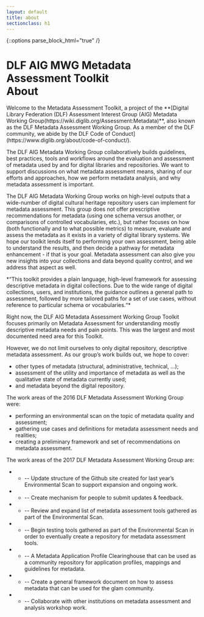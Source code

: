 ```yaml
---
layout: default
title: about
sectionclass: h1
---
```

{::options parse_block_html="true" /}

<h1>DLF AIG MWG Metadata Assessment Toolkit
<div type="content">
About</h2>

   <p>Welcome to the Metadata Assessment Toolkit, a project of the **[Digital Library Federation (DLF) Assessment Interest Group (AIG) Metadata Working Group(https://wiki.diglib.org/Assessment:Metadata)**, also known as the DLF Metadata Assessment Working Group. As a member of the DLF community, we abide by the DLF Code of Conduct](https://www.diglib.org/about/code-of-conduct/).</p>

   <p>The DLF AIG Metadata Working Group collaboratively builds guidelines, best practices, tools and workflows around the evaluation and assessment of metadata used by and for digital libraries and repositories. We want to support discussions on what metadata assessment means, sharing of our efforts and approaches, how we perform metadata analysis, and why metadata assessment is important.</p>

   <p>The DLF AIG Metadata Working Group works on high-level outputs that a wide-number of digital cultural heritage repository users can implement for metadata assessment. This group does not offer prescriptive recommendations for metadata (using one schema versus another, or comparisons of controlled vocabularies, etc.), but rather focuses on how (both functionally and to what possible metrics) to measure, evaluate and assess the metadata as it exists in a variety of digital library systems. We hope our toolkit lends itself to performing your own assessment, being able to understand the results, and then decide a pathway for metadata enhancement - if that is your goal. Metadata assessment can also give you new insights into your collections and data beyond quality control, and we address that aspect as well.</p>

   <p>*“This toolkit provides a plain language, high-level framework for assessing descriptive metadata in digital collections. Due to the wide range of digital collections, users, and institutions, the guidance outlines a general path to assessment, followed by more tailored paths for a set of use cases, without reference to particular schema or vocabularies.“*</p>

   <p>Right now, the DLF AIG Metadata Assessment Working Group Toolkit focuses primarily on Metadata Assessment for understanding mostly descriptive metadata needs and pain points. This was the largest and most documented need area for this Toolkit.</p>

   <p>However, we do not limit ourselves to only digital repository, descriptive metadata assessment. As our group’s work builds out, we hope to cover:</p>

   <ul>    
   <li>other types of metadata (structural, administrative, technical, …);</li>
   <li>assessment of the utility and importance of metadata as well as the qualitative state of metadata currently used;</li>
   <li>and metadata beyond the digital repository.</li>
   </ul>

   <p>The work areas of the 2016 DLF Metadata Assessment Working Group were:</p>

   <ul>     
   <li>performing an environmental scan on the topic of metadata quality and assessment;</li>
   <li>gathering use cases and definitions for metadata assessment needs and realities;</li>
   <li>creating a preliminary framework and set of recommendations on metadata assessment.</li>
   </ul>

   <p>The work areas of the 2017 DLF Metadata Assessment Working Group are:</p>

- - --  Update structure of the Github site created for last year’s Environmental Scan to support expansion and ongoing work.
- - --  Create mechanism for people to submit updates & feedback.
- - --  Review and expand list of metadata assessment tools gathered as part of the Environmental Scan. 
- - --  Begin testing tools gathered as part of the Environmental Scan in order to eventually create a repository for metadata assessment tools.
- - --  A Metadata Application Profile Clearinghouse that can be used as a community repository for application profiles, mappings and guidelines for metadata.
- - --  Create a general framework document on how to assess metadata that can be used for the glam community.
- - --  Collaborate with other institutions on metadata assessment and analysis workshop work.

</div>
